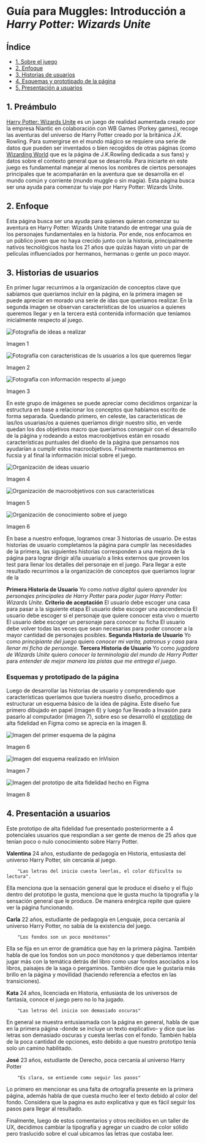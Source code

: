 # Guía para Muggles: Introducción a *Harry Potter: Wizards Unite* 

## Índice

* [1. Sobre el juego](#1-sobre-el-juego)
* [2. Enfoque](#2-enfoque)
* [3. Historias de usuarios](#3-historias-de-usuarios)
* [4. Esquemas y prototipado de la página](#4-esquema-y-prototipado-de-la-pagina)
* [5. Presentación a usuarios](#5-presentacion-a-usuarios)

## 1. Preámbulo
[Harry Potter: Wizards Unite](https://www.harrypotterwizardsunite.com/es/) es un juego de realidad 
aumentada creado por la empresa Niantic en colaboración con WB Games (Porkey games), recoge las 
aventuras del universo de Harry Potter creado por la británica J.K. Rowling. 
Para sumergirse en el mundo mágico se requiere una serie de datos que pueden ser inventados o bien
recogidos de otras páginas (como [Wizarding World](https://www.wizardingworld.com/) que es la página de J.K.Rowling dedicada a sus fans)
y datos sobre el contexto general que se desarrolla.
Para iniciarte en este juego es fundamental manejar al menos los nombres de ciertos personajes principales
que te acompañarán en la aventura que se desarrolla en el mundo común y corriente (mundo muggle o sin magia).
Esta página busca ser una ayuda para comenzar tu viaje por Harry Potter: Wizards Unite.

## 2. Enfoque

Esta página busca ser una ayuda para quienes quieran comenzar su aventura en Harry Potter: Wizards Unite
tratando de entregar una guía de los personajes fundamentales en la historia.
Por ende, nos enfocamos en un público joven que no haya crecido junto con la historia, principalmente nativos
tecnológicos hasta los 21 años que quizás hayan visto un par de películas influenciados por hermanos, hermanas o 
gente un poco mayor.


## 3. Historias de usuarios

En primer lugar recurrimos a la organización de conceptos clave que sabíamos que queríamos incluir en la página,
en la primera imagen se puede apreciar en morado una serie de idas que queríamos realizar. En la segunda imagen 
se observan características de los usuarios a quienes queremos llegar y en la tercera está contenida información
que teníamos inicialmente respecto al juego.

![Fotografía de ideas a realizar](https://i.imgur.com/orMj8AX.jpg)

Imagen 1


![Fotografía con caracteristicas de ls usuarios a los que queremos llegar](https://i.imgur.com/2lilwKL.jpg)

Imagen 2


![Fotografía con información respecto al juego](https://i.imgur.com/amXEc9g.jpg)

Imagen 3



En este grupo de imágenes se puede apreciar como decidimos organizar la estructura en base a relacionar los conceptos
que habíamos escrito de forma separada. Quedando primero, en celeste, las características de las/los usuarias/os a quienes queríamos
dirigir nuestro sitio, en verde quedan los dos objetivos macro que queríamos conseguir con el desarrollo de la página
y rodeando a estos macroobjetivos están en rosado características puntuales del diseño de la página que pensamos nos 
ayudarían a cumplir estos macroobjetivos. Finalmente mantenemos en fucsia y al final la información inicial sobre el juego.

![Organización de ideas usuario](https://i.imgur.com/s9mn1q9.jpg)

Imagen 4


![Organización de macroobjetivos con sus caracteristicas](https://i.imgur.com/qjVGg5p.jpg)

Imagen 5


![Organización de conocimiento sobre el juego](https://i.imgur.com/ix5R0Oa.jpg)

Imagen 6



En base a nuestro enfoque, logramos crear 3 historias de usuario. De estas historias de usuario completamos
la página para cumplir las necesidades de la primera, las siguientes historias corresponden a una mejora de la 
página para lograr dirigir al/la usuaria/o a links externos que proveen los test para llenar los detalles del 
personaje en el juego.
Para llegar a este resultado recurrimos a la organización de conceptos que queríamos lograr de la

  **Primera Historia de Usuario**
Yo como *nativa digital* quiero *aprender los personajes principales de Harry Potter* para *poder jugar
Harry Potter: Wizards Unite*.
      **Criterio de aceptación**
El usuario debe escoger una casa para pasar a la siguiente etapa
El usuario debe escoger una ascendencia 
El usuario debe escoger si el personaje que quiere conocer esta vivo o muerto
El usuario debe escoger un personaje para conocer su ficha 
El usuario debe volver todas las veces que sean necesarias para poder conocer a la mayor cantidad de personajes posibles.
  **Segunda Historia de Usuario**
Yo como *principiante del juego* quiero *conocer mi varita, patronus y casa* para *llenar mi ficha de personaje*.
  **Tercera Historia de Usuario**
Yo como *jugadora de Wizards Unite* quiero *conocer la terminología del mundo de Harry Potter* para *entender
de mejor manera las pistas que me entrega el juego*.



### Esquemas y prototipado de la página

Luego de desarrollar las historias de usuario y comprendiendo que características queríamos que tuviera nuestro
diseño, procedimos a estructurar un esquema básico de la idea de página. Este diseño fue primero dibujado en papel
(imagen 6) y luego fue llevado a Invasión para pasarlo al computador (imagen 7), sobre eso se desarrolló el [prototipo](https://www.figma.com/proto/POEjUUgCgfa2MaTLh3TzjS/Untitled?node-id=1%3A2&scaling=scale-down)
de alta fidelidad en Figma como se aprecia en la imagen 8. 

![Imagen del primer esquema de la página](https://i.imgur.com/eQvgDxa.jpg)

Imagen 6


![Imagen del esquema realizado en InVision](https://i.imgur.com/1UYhQRN.jpg)

Imagen 7


![Imagen del prototipo de alta fidelidad hecho en Figma](https://i.imgur.com/3LwpahL.jpg)

Imagen 8



## 4. Presentación a usuarios


Este prototipo de alta fidelidad fue presentado posteriormente a 4 potenciales usuarios que respondían a ser gente
de menos de 25 años que tenían poco o nulo conocimiento sobre Harry Potter.
     
**Valentina**
        24 años, estudiante de pedagogía en Historia, entusiasta del universo Harry Potter, sin cercanía al juego.

        "Las letras del inicio cuesta leerlas, el color dificulta su lectura". 

Ella menciona que la sensación general que le produce el diseño y el flujo dentro del prototipo le gusta,
menciona que le gusta mucho la tipografía y la sensación general que le produce. De manera enérgica repite
que quiere ver la página funcionando.

**Carla**
        22 años, estudiante de pedagogía en Lenguaje, poca cercanía al universo Harry Potter, no sabía de la existencia del juego.

        "Los fondos son un poco monótonos"

 Ella se fija en un error de gramática que hay en la primera página. También habla de que los fondos son un poco
monótonos y que deberíamos intentar jugar más con la temática detrás del libro como usar fondos asociados a los
libros, paisajes de la saga o pergaminos. También dice que le gustaría más brillo en la página y movilidad (haciendo referencia a efectos en las transiciones).

**Kata**
        24 años, licenciada en Historia, entusiasta de los universos de fantasía, conoce el juego pero no lo ha jugado.
       
        "Las letras del inicio son demasiado oscuras"
       
  En general se muestra entusiasmada con la página en general, habla de que en la primera página -donde se incluye un
  texto explicativo- y dice que las letras son demasiado oscuras y cuesta leerlas con el fondo. También habla de la
  poca cantidad de opciones, esto debido a que nuestro prototipo tenía solo un camino habilitado.

**José**
        23 años, estudiante de Derecho, poca cercanía al universo Harry Potter

        "Es clara, se entiende como seguir los pasos"

Lo primero en mencionar es una falta de ortografía presente en la primera página, además habla de que cuesta mucho
leer el texto debido al color del fondo. Considera que la pagina es auto explicativa y que es fácil seguir los pasos
para llegar al resultado. 

Finalmente, luego de estos comentarios y otros recibidos en un taller de UX, decidimos cambiar la tipografía y agregar un 
cuadro de color sólido pero traslucido sobre el cual ubicamos las letras que costaba leer.